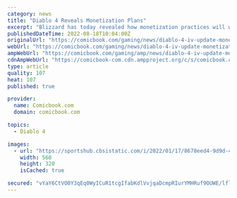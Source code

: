 ```yaml
---
category: news
title: "Diablo 4 Reveals Monetization Plans"
excerpt: "Blizzard has today revealed how monetization practices will work in Diablo 4 when the game launches next year. In recent months, the Diablo series as a whole has been under fire from fans following ..."
publishedDateTime: 2022-08-18T10:04:00Z
originalUrl: "https://comicbook.com/gaming/news/diablo-4-iv-update-monetization-blizzard/"
webUrl: "https://comicbook.com/gaming/news/diablo-4-iv-update-monetization-blizzard/"
ampWebUrl: "https://comicbook.com/gaming/amp/news/diablo-4-iv-update-monetization-blizzard/"
cdnAmpWebUrl: "https://comicbook-com.cdn.ampproject.org/c/s/comicbook.com/gaming/amp/news/diablo-4-iv-update-monetization-blizzard/"
type: article
quality: 107
heat: 107
published: true

provider:
  name: Comicbook.com
  domain: comicbook.com

topics:
  - Diablo 4

images:
  - url: "https://sportshub.cbsistatic.com/i/2022/01/17/8678eed4-9d9d-4a1c-a8d6-e2eb8a575660/playstation-nintendo-xbox-steam-logos.jpg?width=568&height=320"
    width: 568
    height: 320
    isCached: true

secured: "vYaY6CtVO0Y3qEq0WyICuR1tcgIfabKdlVvjqaDcmpRIurYMHRuf9OUWE/lfl14DFyVh7AvHBA/YIe40hoT55+3+yy8EY34jC3kaRaG1lw4UnU+YJJYAlh1h+M83o5mjPUi2IrYKJSYk2eIGB9NxIqjcsZ7myC1K6vEpx4ZJBoVSwGM1/On9+Mjrria3ooojNIsfU9ji+4g6ge9W7Jwx4W+TwDHEU62auJK3u9flhKK2xNhxhnCt8WV9Y+G6VklPbVlKA/NbKxfBlCSLolmblo6uH84SHORnn8n1JjPo7M+/aB0hEbzliFffSZZ5ndj0A0e6SDvLc25hrx8iCVzCEIfnzj41ye4cALmXqe2XvNk=;YPnQeKvonCh/iH+uyi4tzQ=="
---
```


